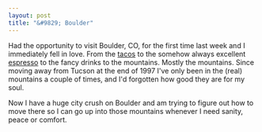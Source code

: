 ```yaml
---
layout: post
title: "&#9829; Boulder"
---
```


Had the opportunity to visit Boulder, CO, for the first time last week and I immediately fell in love. From the [tacos](http://www.illegalpetes.com/) to the somehow always excellent [espresso](http://tridentcafe.com/) to the fancy drinks to the mountains. Mostly the mountains. Since moving away from Tucson at the end of 1997 I've only been in the (real) mountains a couple of times, and I'd forgotten how good they are for my soul. 

Now I have a huge city crush on Boulder and am trying to figure out how to move there so I can go up into those mountains whenever I need sanity, peace or comfort.
